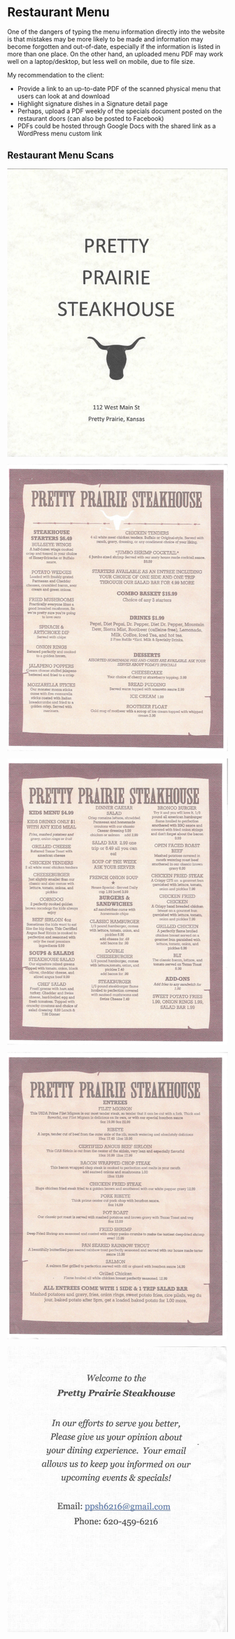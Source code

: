 # Restaurant Menu

One of the dangers of typing the menu information directly into the website is that mistakes may be more likely to be made and information may become forgotten and out-of-date, especially if the information is listed in more than one place. On the other hand, an uploaded menu PDF may work well on a laptop/desktop, but less well on mobile, due to file size.

My recommendation to the client: 
* Provide a link to an up-to-date PDF of the scanned physical menu that users can look at and download
* Highlight signature dishes in a Signature detail page
* Perhaps, upload a PDF weekly of the specials document posted on the restaurant doors (can also be posted to Facebook)
* PDFs could be hosted through Google Docs with the shared link as a WordPress menu custom link

## Restaurant Menu Scans

![](restaurant-menu-cover.jpg)

![](restaurant-menu-page-1.jpg)

![](restaurant-menu-page-2.jpg)

![](restaurant-menu-page-3.jpg)

![](restaurant-menu-page-4.jpg)
